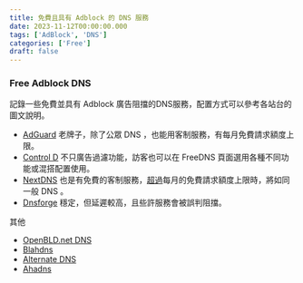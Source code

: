 ```yaml
---
title: 免費且具有 Adblock 的 DNS 服務
date: 2023-11-12T00:00:00.000
tags: ['AdBlock', 'DNS']
categories: ['Free']
draft: false
---
```


### Free Adblock DNS

記錄一些免費並具有 Adblock 廣告阻擋的DNS服務，配置方式可以參考各站台的圖文說明。
- [AdGuard](https://adguard-dns.io/zh_tw/public-dns.html "AdGuard")
  老牌子，除了公眾 DNS ，也能用客制服務，有每月免費請求額度上限。
- [Control D](https://controld.com/ "Control D")
  不只廣告過濾功能，訪客也可以在 FreeDNS 頁面選用各種不同功能或混搭配置使用。
- [NextDNS](https://nextdns.io/zht "NextDNS")
  也是有免費的客制服務，[超過](https://help.nextdns.io/t/p8hmvaw/what-happens-after-300k-queries)每月的免費請求額度上限時，將如同一般 DNS 。
- [Dnsforge](https://dnsforge.de/ "Dnsforge")
  穩定，但延遲較高，且些許服務會被誤判阻擋。
  
其他
- [OpenBLD.net DNS](https://openbld.net/ "OpenBLD.net DNS")
- [Blahdns](https://blahdns.com "Blahdns")
- [Alternate DNS](https://alternate-dns.com/ "Alternate DNS")
- [Ahadns](https://ahadns.com/ "ahadns")
